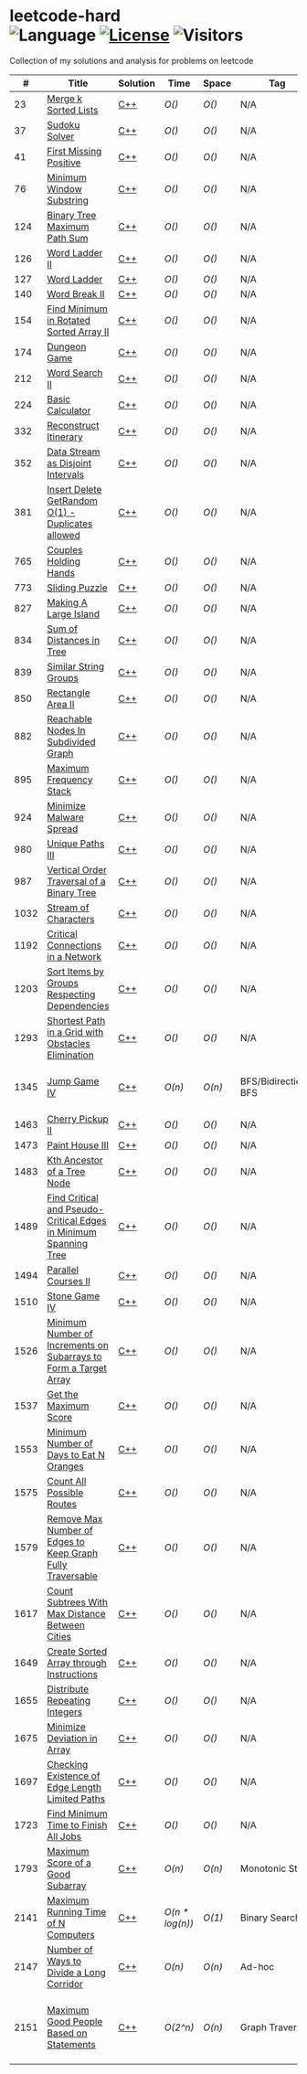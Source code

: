 # leetcode-hard</br>![Language](https://img.shields.io/badge/language-c++-orange.svg) [![License](https://img.shields.io/badge/license-MIT-blue.svg)](./LICENSE) ![Visitors](https://visitor-badge.laobi.icu/badge?page_id=biqar.leetcode.hard)
Collection of my solutions and analysis for problems on leetcode

| # | Title | Solution | Time | Space | Tag | One-Liner                                                                            |
|---| ----- | -------- | ---- | ----- | --- |--------------------------------------------------------------------------------------|
|23| [Merge k Sorted Lists](https://leetcode.com/problems/merge-k-sorted-lists)| [C++](#)| _O()_ | _O()_ | N/A |                                                                                      |
|37| [Sudoku Solver](https://leetcode.com/problems/sudoku-solver)| [C++](#) | _O()_ | _O()_ | N/A |                                                                                      |
|41| [First Missing Positive](https://leetcode.com/problems/first-missing-positive)| [C++](#) | _O()_ | _O()_ | N/A |                                                                                      |
|76| [Minimum Window Substring](https://leetcode.com/problems/minimum-window-substring)| [C++](#) | _O()_ | _O()_ | N/A |                                                                                      |
|124| [Binary Tree Maximum Path Sum](https://leetcode.com/problems/binary-tree-maximum-path-sum)| [C++](#) | _O()_ | _O()_ | N/A |                                                                                      |
|126| [Word Ladder II](https://leetcode.com/problems/word-ladder-ii)| [C++](#) | _O()_ | _O()_ | N/A |                                                                                      |
|127| [Word Ladder](https://leetcode.com/problems/word-ladder)| [C++](#) | _O()_ | _O()_ | N/A |                                                                                      |
|140| [Word Break II](https://leetcode.com/problems/word-break-ii)| [C++](#) | _O()_ | _O()_ | N/A |                                                                                      |
|154| [Find Minimum in Rotated Sorted Array II](https://leetcode.com/problems/find-minimum-in-rotated-sorted-array-ii)| [C++](#) | _O()_ | _O()_ | N/A |                                                                                      |
|174| [Dungeon Game](https://leetcode.com/problems/dungeon-game)| [C++](#) | _O()_ | _O()_ | N/A |                                                                                      |
|212| [Word Search II](https://leetcode.com/problems/word-search-ii)| [C++](#) | _O()_ | _O()_ | N/A |                                                                                      |
|224| [Basic Calculator](https://leetcode.com/problems/basic-calculator)| [C++](#) | _O()_ | _O()_ | N/A |                                                                                      |
|332| [Reconstruct Itinerary](https://leetcode.com/problems/reconstruct-itinerary)| [C++](#) | _O()_ | _O()_ | N/A |                                                                                      |
|352| [Data Stream as Disjoint Intervals](https://leetcode.com/problems/data-stream-as-disjoint-intervals)| [C++](#) | _O()_ | _O()_ | N/A |                                                                                      |
|381| [Insert Delete GetRandom O(1) - Duplicates allowed](https://leetcode.com/problems/insert-delete-getrandom-o1-duplicates-allowed)| [C++](#) | _O()_ | _O()_ | N/A |                                                                                      |
|765| [Couples Holding Hands](https://leetcode.com/problems/couples-holding-hands)| [C++](#) | _O()_ | _O()_ | N/A |                                                                                      |
|773| [Sliding Puzzle](https://leetcode.com/problems/sliding-puzzle/)| [C++](#) | _O()_ | _O()_ | N/A |                                                                                      |
|827| [Making A Large Island](https://leetcode.com/problems/making-a-large-island)| [C++](#) | _O()_ | _O()_ | N/A |                                                                                      |
|834| [Sum of Distances in Tree](https://leetcode.com/problems/sum-of-distances-in-tree)| [C++](#) | _O()_ | _O()_ | N/A |                                                                                      |
|839| [Similar String Groups](https://leetcode.com/problems/similar-string-groups)| [C++](#) | _O()_ | _O()_ | N/A |                                                                                      |
|850| [Rectangle Area II](https://leetcode.com/problems/rectangle-area-ii)| [C++](#) | _O()_ | _O()_ | N/A |                                                                                      |
|882| [Reachable Nodes In Subdivided Graph](https://leetcode.com/problems/reachable-nodes-in-subdivided-graph)| [C++](#) | _O()_ | _O()_ | N/A |                                                                                      |
|895| [Maximum Frequency Stack](https://leetcode.com/problems/maximum-frequency-stack)| [C++](#) | _O()_ | _O()_ | N/A |                                                                                      |
|924| [Minimize Malware Spread](https://leetcode.com/problems/minimize-malware-spread)| [C++](#) | _O()_ | _O()_ | N/A |                                                                                      |
|980| [Unique Paths III](https://leetcode.com/problems/unique-paths-iii)| [C++](#) | _O()_ | _O()_ | N/A |                                                                                      |
|987| [Vertical Order Traversal of a Binary Tree](https://leetcode.com/problems/vertical-order-traversal-of-a-binary-tree)| [C++](#) | _O()_ | _O()_ | N/A |                                                                                      |
|1032| [Stream of Characters](https://leetcode.com/problems/stream-of-characters)| [C++](#) | _O()_ | _O()_ | N/A |                                                                                      |
|1192| [Critical Connections in a Network](https://leetcode.com/problems/critical-connections-in-a-network)| [C++](#) | _O()_ | _O()_ | N/A |                                                                                      |
|1203| [Sort Items by Groups Respecting Dependencies](https://leetcode.com/problems/sort-items-by-groups-respecting-dependencies)| [C++](#) | _O()_ | _O()_ | N/A |                                                                                      |
|1293| [Shortest Path in a Grid with Obstacles Elimination](https://leetcode.com/problems/shortest-path-in-a-grid-with-obstacles-elimination)| [C++](#) | _O()_ | _O()_ | N/A |                                                                                      |
|1345| [Jump Game IV](https://leetcode.com/problems/jump-game-iv)| [C++](#) | _O(n)_ | _O(n)_ | BFS/Bidirectional BFS | Can you omit the recurring insertion of nodes in the queue?                          |
|1463| [Cherry Pickup II](https://leetcode.com/problems/cherry-pickup-ii)| [C++](#) | _O()_ | _O()_ | N/A |                                                                                      |
|1473| [Paint House III](https://leetcode.com/problems/paint-house-iii)| [C++](#) | _O()_ | _O()_ | N/A |                                                                                      |
|1483| [Kth Ancestor of a Tree Node](https://leetcode.com/problems/kth-ancestor-of-a-tree-node)| [C++](#) | _O()_ | _O()_ | N/A |                                                                                      |
|1489| [Find Critical and Pseudo-Critical Edges in Minimum Spanning Tree](https://leetcode.com/problems/find-critical-and-pseudo-critical-edges-in-minimum-spanning-tree)| [C++](#) | _O()_ | _O()_ | N/A |                                                                                      |
|1494| [Parallel Courses II](https://leetcode.com/problems/parallel-courses-ii)| [C++](#) | _O()_ | _O()_ | N/A |                                                                                      |
|1510| [Stone Game IV](https://leetcode.com/problems/stone-game-iv)| [C++](#) | _O()_ | _O()_ | N/A |                                                                                      |
|1526| [Minimum Number of Increments on Subarrays to Form a Target Array](https://leetcode.com/problems/minimum-number-of-increments-on-subarrays-to-form-a-target-array)| [C++](#) | _O()_ | _O()_ | N/A |                                                                                      |
|1537| [Get the Maximum Score](https://leetcode.com/problems/get-the-maximum-score)| [C++](#) | _O()_ | _O()_ | N/A |                                                                                      |
|1553| [Minimum Number of Days to Eat N Oranges](https://leetcode.com/problems/minimum-number-of-days-to-eat-n-oranges)| [C++](#) | _O()_ | _O()_ | N/A |                                                                                      |
|1575| [Count All Possible Routes](https://leetcode.com/problems/count-all-possible-routes)| [C++](#) | _O()_ | _O()_ | N/A |                                                                                      |
|1579| [Remove Max Number of Edges to Keep Graph Fully Traversable](https://leetcode.com/problems/remove-max-number-of-edges-to-keep-graph-fully-traversable)| [C++](#) | _O()_ | _O()_ | N/A |                                                                                      |
|1617| [Count Subtrees With Max Distance Between Cities](https://leetcode.com/problems/count-subtrees-with-max-distance-between-cities)| [C++](#) | _O()_ | _O()_ | N/A |                                                                                      |
|1649| [Create Sorted Array through Instructions](https://leetcode.com/problems/create-sorted-array-through-instructions)| [C++](#) | _O()_ | _O()_ | N/A |                                                                                      |
|1655| [Distribute Repeating Integers](https://leetcode.com/problems/distribute-repeating-integers)| [C++](#) | _O()_ | _O()_ | N/A |                                                                                      |
|1675| [Minimize Deviation in Array](https://leetcode.com/problems/minimize-deviation-in-array)| [C++](#) | _O()_ | _O()_ | N/A |                                                                                      |
|1697| [Checking Existence of Edge Length Limited Paths](https://leetcode.com/problems/checking-existence-of-edge-length-limited-paths)| [C++](#) | _O()_ | _O()_ | N/A |                                                                                      |
|1723| [Find Minimum Time to Finish All Jobs](https://leetcode.com/problems/find-minimum-time-to-finish-all-jobs)| [C++](#) | _O()_ | _O()_ | N/A |                                                                                      |
|1793| [Maximum Score of a Good Subarray](https://leetcode.com/problems/maximum-score-of-a-good-subarray/)| [C++](#) | _O(n)_ | _O(n)_ | Monotonic Stack | Can we convert the problem to "Largest Rectangle in Histogram"? |
|2141| [Maximum Running Time of N Computers](https://leetcode.com/problems/maximum-running-time-of-n-computers/)| [C++](#) | _O(n * log(n))_ | _O(1)_ | Binary Search |                                                                                      |
|2147| [Number of Ways to Divide a Long Corridor](https://leetcode.com/problems/number-of-ways-to-divide-a-long-corridor)| [C++](#) | _O(n)_ | _O(n)_ | Ad-hoc | Calculate gaps in every two-seat segments                                            |
|2151| [Maximum Good People Based on Statements](https://leetcode.com/problems/maximum-good-people-based-on-statements)| [C++](#) | _O(2^n)_ | _O(n)_ | Graph Traversal | If we know an assignment of goodness/badness of each vertices, can we validate that? |
